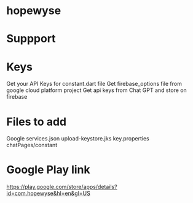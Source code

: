 # hopewyse

# Suppport
 

# Keys
  Get your API Keys for constant.dart file
  Get firebase_options file from google cloud platform project
  Get api keys from Chat GPT and store on firebase

 # Files to add
  Google services.json
  upload-keystore.jks
  key.properties
  chatPages/constant

# Google Play link 
  https://play.google.com/store/apps/details?id=com.hopewyse&hl=en&gl=US
